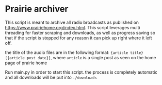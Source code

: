 # Prairie archiver
This script is meant to archive all radio broadcasts as published on https://www.prairiehome.org/index.html. This script leverages multi threading for faster scraping and downloads, as well as progress saving so that if the script is stopped for any reason it can pick up right where it left off.

the title of the audio files are in the following format: `{article title} [{article post date}]`, where `article` is a single post as seen on the home page of prairie home

Run main.py in order to start this script. the process is completely automatic and all downloads will be put into `./downloads`